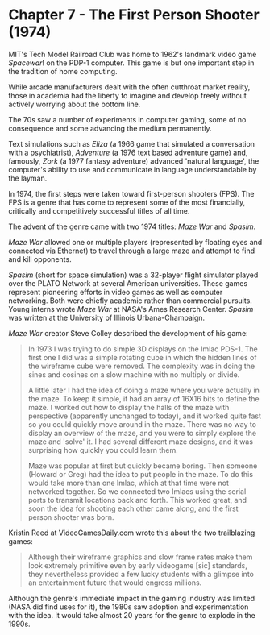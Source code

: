 # Chapter 7 - The First Person Shooter (1974)

MIT's Tech Model Railroad Club was home to 1962's landmark video game *Spacewar*! on the PDP-1 computer. This game is but one important step in the tradition of home computing.

While arcade manufacturers dealt with the often cutthroat market reality, those in academia had the liberty to imagine and develop freely without actively worrying about the bottom line.

The 70s saw a number of experiments in computer gaming, some of no consequence and some advancing the medium permanently.

Text simulations such as *Eliza* (a 1966 game that simulated a conversation with a psychiatrist), *Adventure* (a 1976 text based adventure game) and, famously, *Zork* (a 1977 fantasy adventure) advanced 'natural language', the computer's ability to use and communicate in language understandable by the layman.

In 1974, the first steps were taken toward first-person shooters (FPS). The FPS is a genre that has come to represent some of the most financially, critically and competitively successful titles of all time.

The advent of the genre came with two 1974 titles: *Maze War* and *Spasim*.

*Maze War* allowed one or multiple players (represented by floating eyes and connected via Ethernet) to travel through a large maze and attempt to find and kill opponents.

*Spasim* (short for space simulation) was a 32-player flight simulator played over the PLATO Network at several American universities.
These games represent pioneering efforts in video games as well as computer networking. Both were chiefly academic rather than commercial pursuits. Young interns wrote *Maze War* at NASA's Ames Research Center. *Spasim* was written at the University of Illinois Urbana-Champaign.

*Maze War* creator Steve Colley described the development of his game:

>In 1973 I was trying to do simple 3D displays on the Imlac PDS-1. The first one I did was a simple rotating cube in which the hidden lines of the wireframe cube were removed. The complexity was in doing the sines and cosines on a slow machine with no multiply or divide.
>
> A little later I had the idea of doing a maze where you were actually in the maze. To keep it simple, it had an array of 16X16 bits to define the maze. I worked out how to display the halls of the maze with perspective (apparently unchanged to today), and it worked quite fast so you could quickly move around in the maze. There was no way to display an overview of the maze, and you were to simply explore the maze and 'solve' it. I had several different maze designs, and it was surprising how quickly you could learn them.
>
> Maze was popular at first but quickly became boring. Then someone (Howard or Greg) had the idea to put people in the maze. To do this would take more than one Imlac, which at that time were not networked together. So we connected two Imlacs using the serial ports to transmit locations back and forth. This worked great, and soon the idea for shooting each other came along, and the first person shooter was born.

Kristin Reed at VideoGamesDaily.com wrote this about the two trailblazing games:

> Although their wireframe graphics and slow frame rates make them look extremely primitive even by early videogame [sic] standards, they nevertheless provided a few lucky students with a glimpse into an entertainment future that would engross millions.

Although the genre's immediate impact in the gaming industry was limited (NASA did find uses for it), the 1980s saw adoption and experimentation with the idea. It would take almost 20 years for the genre to explode in the 1990s.